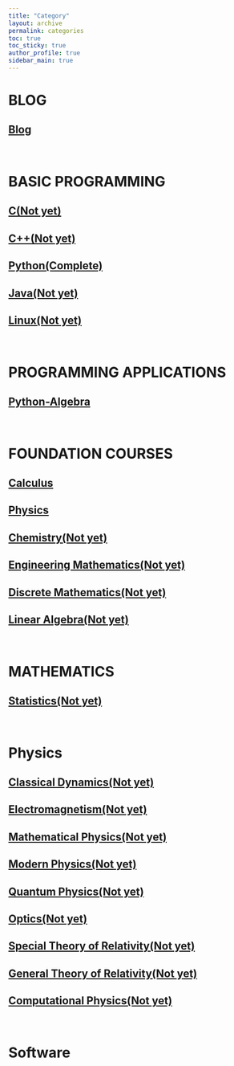 ```yaml
---
title: "Category"
layout: archive
permalink: categories
toc: true
toc_sticky: true
author_profile: true
sidebar_main: true
---
```


# **BLOG**
## [Blog](https://shine-loi.github.io/categories/blog)

&nbsp;

# **BASIC PROGRAMMING**
## [C(Not yet)]()
## [C++(Not yet)]()
## [Python(Complete)](https://shine-loi.github.io/categories/python)
## [Java(Not yet)]()
## [Linux(Not yet)]()

&nbsp;

# **PROGRAMMING APPLICATIONS**
## [Python-Algebra](https://shine-loi.github.io/categories/python-algebra)

&nbsp;

# **FOUNDATION COURSES**
## [Calculus](https://shine-loi.github.io/categories/calculus)
## [Physics](https://shine-loi.github.io/categories/physics)
## [Chemistry(Not yet)]()
## [Engineering Mathematics(Not yet)]()
## [Discrete Mathematics(Not yet)]()
## [Linear Algebra(Not yet)]()

&nbsp;

# **MATHEMATICS**
## [Statistics(Not yet)]()

&nbsp;

# **Physics**
## [Classical Dynamics(Not yet)]()
## [Electromagnetism(Not yet)]()
## [Mathematical Physics(Not yet)]()
## [Modern Physics(Not yet)]()
## [Quantum Physics(Not yet)]()
## [Optics(Not yet)]()
## [Special Theory of Relativity(Not yet)]()
## [General Theory of Relativity(Not yet)]()
## [Computational Physics(Not yet)]()

&nbsp;

# **Software**
